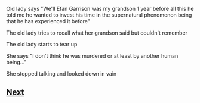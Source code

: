 Old lady says "We'll Efan Garrison was my grandson 1 year before all this he told me he wanted to invest his time in the supernatural phenomenon being that he has experienced it before"

The old lady tries to recall what her grandson said but couldn't remember

The old lady starts to tear up 

She says "I don't think he was murdered or at least by another human being..."

She stopped talking and looked down in vain

## [Next](story2.5.7.md)